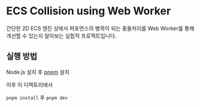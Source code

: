 # ECS Collision using Web Worker

간단한 2D ECS 엔진 상에서 퍼포먼스의 병목이 되는 충돌처리를 Web Worker를 통해 개선할 수 있는지 알아보는 실험적 프로젝트입니다.

## 실행 방법

Node.js 설치 후 [pnpm](https://pnpm.io/ko/installation) 설치

이후 이 디렉토리에서

`pnpm install` 후 `pnpm dev`